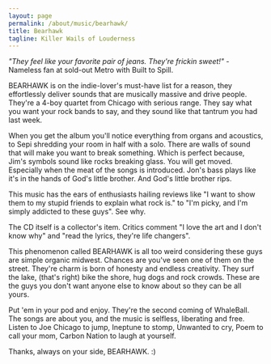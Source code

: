 ```yaml
---
layout: page
permalink: /about/music/bearhawk/
title: Bearhawk
tagline: Killer Wails of Louderness
---
```

*"They feel like your favorite pair of jeans. They're frickin sweet!"* - Nameless fan at sold-out Metro with Built to Spill.

BEARHAWK is on the indie-lover's must-have list for a reason, they effortlessly deliver sounds that are musically massive and drive people. They're a 4-boy quartet from Chicago with serious range. They say what you want your rock bands to say, and they sound like that tantrum you had last week.

When you get the album you'll notice everything from organs and acoustics, to Sepi shredding your room in half with a solo. There are walls of sound that will make you want to break something. Which is perfect because, Jim's symbols sound like rocks breaking glass. You will get moved. Especially when the meat of the songs is introduced. Jon's bass plays like it's in the hands of God's little brother. And God's little brother rips.

This music has the ears of enthusiasts hailing reviews like "I want to show them to my stupid friends to explain what rock is." to "I'm picky, and I'm simply addicted to these guys". See why.

The CD itself is a collector's item. Critics comment "I love the art and I don't know why" and "read the lyrics, they're life changers".

This phenomenon called BEARHAWK is all too weird considering these guys are simple organic midwest. Chances are you've seen one of them on the street. They're charm is born of honesty and endless creativity. They surf the lake, (that's right) bike the shore, hug dogs and rock crowds. These are the guys you don't want anyone else to know about so they can be all yours.

Put 'em in your pod and enjoy. They're the second coming of WhaleBall. The songs are about you, and the music is selfless, liberating and free. Listen to Joe Chicago to jump, Ineptune to stomp, Unwanted to cry, Poem to call your mom, Carbon Nation to laugh at yourself.

Thanks, always on your side, BEARHAWK. :)

